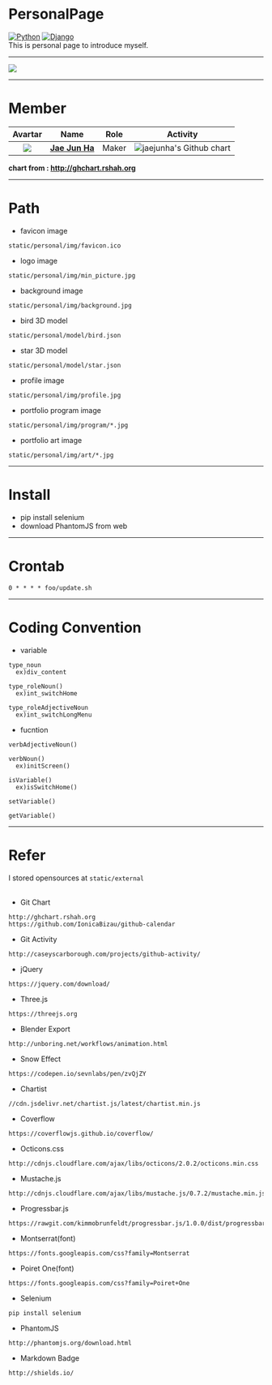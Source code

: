 # PersonalPage
[![Python](https://img.shields.io/badge/Python-v2.7-blue.svg)]() [![Django](https://img.shields.io/badge/Django-v1.11.5-blue.svg)]()  
This is personal page to introduce myself.  

---
<img src="https://github.com/jaejunha/PersonalPage/blob/master/screenshot/20180212.png?raw=true">  

---

# Member  

|                 Avartar                  |                   Name                   | Role  |                 Activity                 |
| :--------------------------------------: | :--------------------------------------: | :---: | :--------------------------------------: |
| <img src="https://avatars1.githubusercontent.com/u/7951335?v=4&s=100"> | <a href = "https://github.com/jaejunha"> **Jae Jun Ha** </a> | Maker | <img src="http://ghchart.rshah.org/jaejunha" alt="jaejunha's Github chart" /> |

 **chart from : http://ghchart.rshah.org**  

---
# Path  
- favicon image  
```
static/personal/img/favicon.ico 
```
- logo image  
```
static/personal/img/min_picture.jpg  
```
- background image  
```
static/personal/img/background.jpg  
```
- bird 3D model  
```
static/personal/model/bird.json  
```
- star 3D model  
```
static/personal/model/star.json  
```
- profile image  
```
static/personal/img/profile.jpg  
```
- portfolio program image  
```
static/personal/img/program/*.jpg  
```
- portfolio art image
```
static/personal/img/art/*.jpg
```
---
# Install  
- pip install selenium  
- download PhantomJS from web  
---
# Crontab  
```
0 * * * * foo/update.sh
```
---
# Coding Convention  
- variable  
```
type_noun
  ex)div_content
  
type_roleNoun()
  ex)int_switchHome
  
type_roleAdjectiveNoun
  ex)int_switchLongMenu
```
- fucntion  
```
verbAdjectiveNoun()

verbNoun()
  ex)initScreen()

isVariable()
  ex)isSwitchHome()
  
setVariable()

getVariable()
```
---
# Refer  
I stored opensources at `static/external`   
<br>
- Git Chart  
```
http://ghchart.rshah.org  
https://github.com/IonicaBizau/github-calendar  
```
- Git Activity  
```
http://caseyscarborough.com/projects/github-activity/  
```
- jQuery  
```
https://jquery.com/download/  
```
- Three.js
```
https://threejs.org 
```
- Blender Export
```
http://unboring.net/workflows/animation.html 
```
- Snow Effect
```
https://codepen.io/sevnlabs/pen/zvQjZY 
```
- Chartist  
```
//cdn.jsdelivr.net/chartist.js/latest/chartist.min.js  
```
- Coverflow  
```
https://coverflowjs.github.io/coverflow/  
```
- Octicons.css  
```
http://cdnjs.cloudflare.com/ajax/libs/octicons/2.0.2/octicons.min.css  
```
- Mustache.js  
```
http://cdnjs.cloudflare.com/ajax/libs/mustache.js/0.7.2/mustache.min.js  
```
- Progressbar.js  
```
https://rawgit.com/kimmobrunfeldt/progressbar.js/1.0.0/dist/progressbar.js  
```
- Montserrat(font)  
```
https://fonts.googleapis.com/css?family=Montserrat  
```
- Poiret One(font)  
```
https://fonts.googleapis.com/css?family=Poiret+One  
```
- Selenium  
```
pip install selenium  
```
- PhantomJS  
```
http://phantomjs.org/download.html  
```
- Markdown Badge  
```
http://shields.io/  
```

